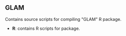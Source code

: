 ## GLAM
Contains source scripts for compiling "GLAM" R package.

* **R**: contains R scripts for package. 
